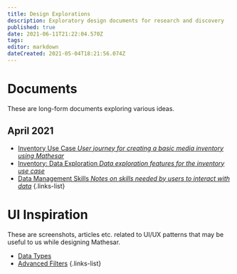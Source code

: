 ```yaml
---
title: Design Explorations
description: Exploratory design documents for research and discovery
published: true
date: 2021-06-11T21:22:04.570Z
tags: 
editor: markdown
dateCreated: 2021-05-04T18:21:56.074Z
---
```


# Documents
These are long-form documents exploring various ideas.

## April 2021
- [Inventory Use Case *User journey for creating a basic media inventory using Mathesar*](/design/exploration/use-cases/inventory-use-case)
- [Inventory: Data Exploration *Data exploration features for the inventory use case*](/design/exploration/inventory-data-exploration)
- [Data Management Skills *Notes on skills needed by users to interact with data*](/design/exploration/data-management-skills)
{.links-list}

# UI Inspiration
These are screenshots, articles etc. related to UI/UX patterns that may be useful to us while designing Mathesar.

- [Data Types](/design/exploration/data-types)
- [Advanced Filters](/design/exploration/filters)
{.links-list}